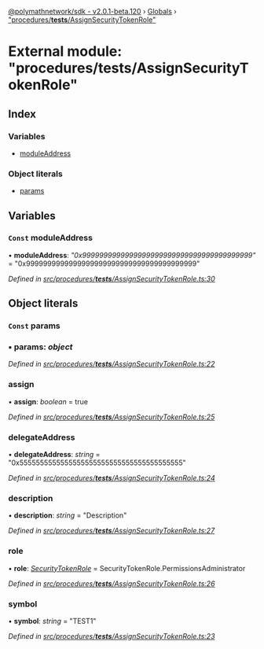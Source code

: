 [@polymathnetwork/sdk - v2.0.1-beta.120](../README.md) › [Globals](../globals.md) › ["procedures/**tests**/AssignSecurityTokenRole"](_procedures___tests___assignsecuritytokenrole_.md)

# External module: "procedures/**tests**/AssignSecurityTokenRole"

## Index

### Variables

- [moduleAddress](_procedures___tests___assignsecuritytokenrole_.md#const-moduleaddress)

### Object literals

- [params](_procedures___tests___assignsecuritytokenrole_.md#const-params)

## Variables

### `Const` moduleAddress

• **moduleAddress**: _"0x9999999999999999999999999999999999999999"_ = "0x9999999999999999999999999999999999999999"

_Defined in [src/procedures/**tests**/AssignSecurityTokenRole.ts:30](https://github.com/PolymathNetwork/polymath-sdk/blob/1da5bc5/src/procedures/__tests__/AssignSecurityTokenRole.ts#L30)_

## Object literals

### `Const` params

### ▪ **params**: _object_

_Defined in [src/procedures/**tests**/AssignSecurityTokenRole.ts:22](https://github.com/PolymathNetwork/polymath-sdk/blob/1da5bc5/src/procedures/__tests__/AssignSecurityTokenRole.ts#L22)_

### assign

• **assign**: _boolean_ = true

_Defined in [src/procedures/**tests**/AssignSecurityTokenRole.ts:25](https://github.com/PolymathNetwork/polymath-sdk/blob/1da5bc5/src/procedures/__tests__/AssignSecurityTokenRole.ts#L25)_

### delegateAddress

• **delegateAddress**: _string_ = "0x5555555555555555555555555555555555555555"

_Defined in [src/procedures/**tests**/AssignSecurityTokenRole.ts:24](https://github.com/PolymathNetwork/polymath-sdk/blob/1da5bc5/src/procedures/__tests__/AssignSecurityTokenRole.ts#L24)_

### description

• **description**: _string_ = "Description"

_Defined in [src/procedures/**tests**/AssignSecurityTokenRole.ts:27](https://github.com/PolymathNetwork/polymath-sdk/blob/1da5bc5/src/procedures/__tests__/AssignSecurityTokenRole.ts#L27)_

### role

• **role**: _[SecurityTokenRole](../enums/_types_index_.securitytokenrole.md)_ = SecurityTokenRole.PermissionsAdministrator

_Defined in [src/procedures/**tests**/AssignSecurityTokenRole.ts:26](https://github.com/PolymathNetwork/polymath-sdk/blob/1da5bc5/src/procedures/__tests__/AssignSecurityTokenRole.ts#L26)_

### symbol

• **symbol**: _string_ = "TEST1"

_Defined in [src/procedures/**tests**/AssignSecurityTokenRole.ts:23](https://github.com/PolymathNetwork/polymath-sdk/blob/1da5bc5/src/procedures/__tests__/AssignSecurityTokenRole.ts#L23)_

